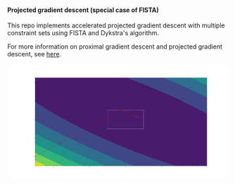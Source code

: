 #### Projected gradient descent (special case of FISTA)

This repo implements accelerated projected gradient descent with multiple constraint sets using FISTA and Dykstra's algorithm.

For more information on proximal gradient descent and projected gradient descent, see [here](https://hough.ai/2020/12/03/prox-gd/).

![box projected descent example](box_proj_GD.png)
